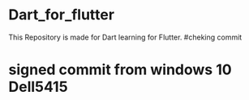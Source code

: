 # Dart_for_flutter
This Repository is made for Dart learning  for Flutter. 
#cheking commit
# signed commit from windows 10 Dell5415